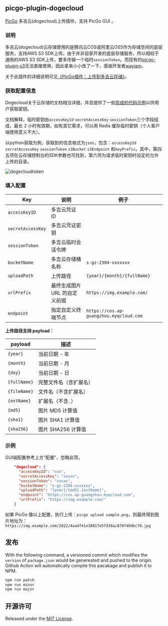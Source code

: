 ## picgo-plugin-dogecloud

[PicGo](https://github.com/PicGo/PicGo-Core) 多吉云(dogecloud)上传插件。支持 PicGo GUI 。

### 说明

多吉云(dogecloud)云存储使用的是腾讯云COS或阿里云OSS作为存储空间的底层服务，支持AWS S3 SDK上传。由于并非自家开发的底层存储服务，所以相较于通用的AWS S3 SDK上传，要多传输一个临时`sessionToken`。而现有的[picgo-plugin-s3](https://github.com/wayjam/picgo-plugin-s3)无法直接使用，因此拿来小小改了一下，感谢开发者[wayjam](https://github.com/wayjam)。

关于此插件的详细说明可见[《PicGo插件：上传到多吉云存储》](https://hin.cool/posts/picgoplugin.html)。

### 获取配置信息

Dogecloud关于云存储的文档相当详细，并且提供了一些[现成的代码示例](https://docs.dogecloud.com/oss/manual-tmp-token)以供用户获取密钥。

文档解释，临时密钥由`accessKeyId` `secretAccessKey` `sessionToken`三个字段组成，最长 2 小时有效期，如有其它需求，可以用 Redis 缓存临时密钥（个人客户端使用意义不大）。

以python获取为例，获取到的信息格式为`json`，包含：`accessKeyId` `secretAccessKey` `sessionToken` `s3Bucket` `s3Endpoint` 和`keyPrefix`，其中，第四五项在云存储控制台的SDK参数也可找到，第六项为请求临时密钥时设定的允许上传的目录。

![dogecloudtoken](https://cdn.hin.cool/pic/s3test/dogecloudtoken.jpg)

### 填入配置

| Key               | 说明                          | 例子                               |
| ----------------- | ----------------------------- | ---------------------------------- |
| `accessKeyID`     | 多吉云凭证 ID                   |                                    |
| `secretAccessKey` | 多吉云凭证密钥                  |                                    |
| `sessionToken` | 多吉云临时会话令牌 | |
| `bucketName`      | 多吉云存储桶名称                | `s-gz-2384-xxxxxxx`                   |
| `uploadPath`      | 上传路径                      | `{year}/{month}/{fullName}`        |
| `urlPrefix`       | 最终生成图片 URL 的自定义前缀 | `https://img.example.com/` |
| `endpoint`        | 指定自定义终端节点            | `https://cos.ap-guangzhou.myqcloud.com`       |

**上传路径支持 payload：**

| payload      | 描述                   |
| ------------ | ---------------------- |
| `{year}`     | 当前日期 - 年          |
| `{month}`    | 当前日期 - 月          |
| `{day}`      | 当前日期 - 日          |
| `{fullName}` | 完整文件名（含扩展名） |
| `{fileName}` | 文件名（不含扩展名）   |
| `{extName}`  | 扩展名（不含`.`）      |
| `{md5}`      | 图片 MD5 计算值        |
| `{sha1}`     | 图片 SHA1 计算值       |
| `{sha256}`   | 图片 SHA256 计算值     |

### 示例

GUI端配置参考上方“配置”，忽略此项。

```json
    "dogecloud": {
      "accessKeyID": "xxx",
      "secretAccessKey": "xxxxx",
      "sessionToken": "xxxxx",
      "bucketName": "s-gz-2384-xxxxxxx",
      "uploadPath": "{year}/{md5}.{extName}",
      "endpoint": "https://cos.ap-guangzhou.myqcloud.com",
      "urlPrefix": "https://img.example.com/"
    }
```

如果 PicGo 像以上配置，执行上传：`picgo upload sample.png`，则最终得到图片地址为：`https://img.example.com/2022/4aa4f41e38817e5fd38ac870f40dbc70.jpg`

## 发布

With the following command, a versioned commit which modifies the `version` of `package.json` would be genereated and pushed to the origin. Github Action will automatically compile this pacakage and publish it to NPM.

```sh
npm run patch
npm run minor
npm run major
```

## 开源许可

Released under the [MIT License](https://github.com/wayjam/picgo-plugin-s3/blob/master/LICENSE).
